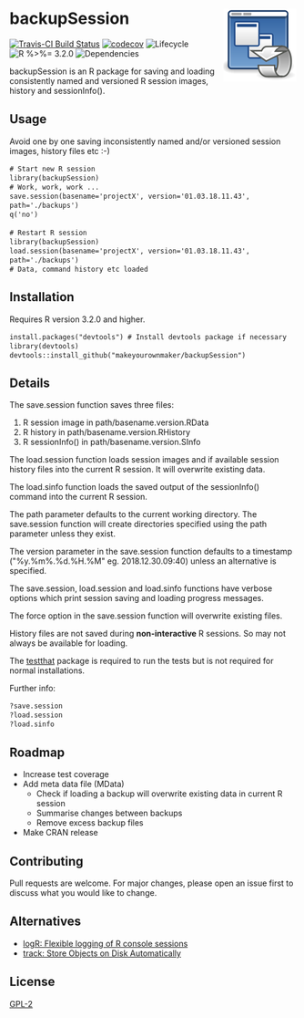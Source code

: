 
# backupSession <img src="man/figures/logo.png" align="right" />

[![Travis-CI Build
Status](https://travis-ci.org/makeyourownmaker/backupSession.svg?branch=master)](https://travis-ci.org/makeyourownmaker/backupSession)
[![codecov
](https://codecov.io/github/makeyourownmaker/backupSession/branch/master/graphs/badge.svg)](https://codecov.io/github/makeyourownmaker/backupSession)
![Lifecycle
](https://img.shields.io/badge/lifecycle-maturing-blue.svg?style=flat)
![R 
%>%= 3.2.0](https://img.shields.io/badge/R->%3D3.2.0-blue.svg?style=flat)
![Dependencies
](https://img.shields.io/badge/dependencies-none-brightgreen.svg?style=flat)

backupSession is an R package for saving and loading consistently named and versioned R session images, history and sessionInfo().


## Usage

Avoid one by one saving inconsistently named and/or versioned session images, history files etc :-)

```
# Start new R session
library(backupSession)
# Work, work, work ...
save.session(basename='projectX', version='01.03.18.11.43', path='./backups')
q('no')

# Restart R session
library(backupSession)
load.session(basename='projectX', version='01.03.18.11.43', path='./backups')
# Data, command history etc loaded
```


## Installation

Requires R version 3.2.0 and higher.

```
install.packages("devtools") # Install devtools package if necessary
library(devtools)
devtools::install_github("makeyourownmaker/backupSession")
```


## Details

The save.session function saves three files: 
1) R session image in path/basename.version.RData
2) R history in path/basename.version.RHistory
3) R sessionInfo() in path/basename.version.SInfo

The load.session function loads session images and if available session history files into the current R session.  It will overwrite existing data.

The load.sinfo function loads the saved output of the sessionInfo() command into the current R session.

The path parameter defaults to the current working directory.  The save.session function will create directories specified
using the path parameter unless they exist.

The version parameter in the save.session function defaults to a timestamp ("%y.%m%.%d.%H.%M" eg. 2018.12.30.09:40) unless an alternative is specified.

The save.session, load.session and load.sinfo functions have verbose options which print session saving and loading progress messages.

The force option in the save.session function will overwrite existing files.

History files are not saved during __non-interactive__ R sessions.  So may not always be available for loading.

The [testthat](http://testthat.r-lib.org/) package is required to run the tests but is not required for normal installations.

Further info:
```
?save.session
?load.session
?load.sinfo
```


## Roadmap

* Increase test coverage
* Add meta data file (MData)
  * Check if loading a backup will overwrite existing data in current R session
  * Summarise changes between backups
  * Remove excess backup files
* Make CRAN release


## Contributing
Pull requests are welcome.  For major changes, please open an issue first to discuss what you would like to change.


## Alternatives

* [logR: Flexible logging of R console sessions](https://github.com/jdthorpe/logR)
* [track: Store Objects on Disk Automatically](https://cran.r-project.org/web/packages/track/index.html)


## License
[GPL-2](https://www.gnu.org/licenses/old-licenses/gpl-2.0.en.html)
